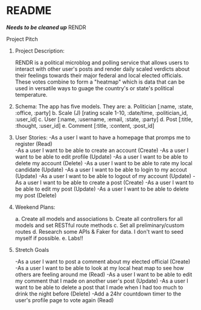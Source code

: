 # README
***Needs to be cleaned up***
RENDR

Project Pitch

1. Project Description:

    RENDR is a political microblog and polling service that allows users to interact with other user's posts and render daily scaled verdicts about their feelings towards their major federal and local elected officials. These votes combine to form a "heatmap" which is data that can be used in versatile ways to guage the country's or state's political temperature.

2. Schema:
    The app has five models. They are:
        a. Politician [:name, :state, :office, :party]
        b. Scale (J)  [rating scale 1-10, :date/time, :politician_id, :user_id]
        c. User       [:name, :username, :email, :state, :party]
        d. Post       [:title, :thought, :user_id]
        e. Comment    [:title, :content, :post_id]

3. User Stories:
    -As a user I want to have a homepage that promps me to register (Read)  
    -As a user I want to be able to create an account (Create)
    -As a user I want to be able to edit profile (Update)
    -As a user I want to be able to delete my account (Delete)
    -As a user I want to be able to rate my local candidate (Update)
    -As a user I want to be able to login to my accout (Update)
    -As a user I want to be able to logout of my account (Update)
    -As a user I want to be able to create a post (Create)
    -As a user I want to be able to edit my post (Update)
    -As a user I want to be able to delete my post (Delete)

4. Weekend Plans:

    a. Create all models and associations
    b. Create all controllers for all models and set RESTful route methods
    c. Set all preliminary/custom routes
    d. Research some APIs & Faker for data. I don't want to seed myself if possible.
    e. Labs!!

5. Stretch Goals

    -As a user I want to post a comment about my elected official (Create)  
    -As a user I want to be able to look at my local heat map to see how others are feeling around me (Read)
    -As a user I want to be able to edit my comment that I made on another user's post (Update)
    -As a user I want to be able to delete a post that I made when I had too much to drink the night before (Delete)
    -Add a 24hr countdown timer to the user's profile page to vote again (Read)
